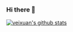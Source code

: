 ### Hi there 👋

[![veixuan's github stats](https://github-readme-stats.vercel.app/api?username=veixuan)](https://github.com/anuraghazra/github-readme-stats)

<!--
**veixuan/veixuan** is a ✨ _special_ ✨ repository because its `README.md` (this file) appears on your GitHub profile.

Here are some ideas to get you started:

- 🔭 I’m currently working on ...
- 🌱 I’m currently learning ...
- 👯 I’m looking to collaborate on ...
- 🤔 I’m looking for help with ...
- 💬 Ask me about ...
- 📫 How to reach me: ...
- 😄 Pronouns: ...
- ⚡ Fun fact: ...
-->
